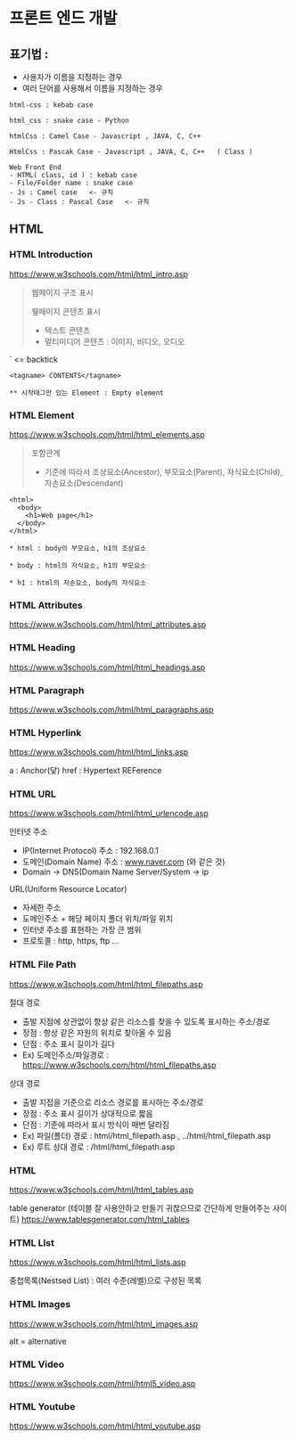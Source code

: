 # 프론트 엔드 개발 

## 표기법 : 
 - 사용자가 이름을 지정하는 경우
 - 여러 단어를 사용해서 이름을 지정하는 경우 

```
html-css : kebab case

html_css : snake case - Python

htmlCss : Camel Case - Javascript , JAVA, C, C++

HtmlCss : Pascak Case - Javascript , JAVA, C, C++   ( Class )

Web Front End
- HTML( class, id ) : kebab case
- File/Folder name : snake case
- Js : Camel case   <- 규칙
- Js - Class : Pascal Case   <- 규칙

```

## HTML

### HTML Introduction
https://www.w3schools.com/html/html_intro.asp

> 웹페이지 구조 표시
>
> 윂페이지 콘텐츠 표시
> - 텍스트 콘텐츠
> - 멀티미디어 콘텐츠 : 이미지, 비디오, 오디오

` <= backtick
```
<tagname> CONTENTS</tagname>

** 시작태그만 있는 Element : Empty element
```

### HTML Element
https://www.w3schools.com/html/html_elements.asp

> 포함관계
> - 기준에 따라서 조상요소(Ancestor), 부모요소(Parent), 자식요소(Child), 자손요소(Descendant)

```
<html>
  <body>
    <h1>Web page</h1>
  </body>
</html>

* html : body의 부모요소, h1의 조상요소 

* body : html의 자식요소, h1의 부모요소

* h1 : html의 자손요소, body의 자식요소
```

### HTML Attributes
https://www.w3schools.com/html/html_attributes.asp

### HTML Heading
https://www.w3schools.com/html/html_headings.asp

### HTML Paragraph
https://www.w3schools.com/html/html_paragraphs.asp

### HTML Hyperlink
https://www.w3schools.com/html/html_links.asp

a : Anchor(닻)
href : Hypertext REFerence

### HTML URL
https://www.w3schools.com/html/html_urlencode.asp

인터넷 주소
- IP(Internet Protocol) 주소 : 192.168.0.1
- 도메인(Domain Name) 주소 : www.naver.com (와 같은 것) 
- Domain -> DNS(Domain Name Server/System -> ip

URL(Uniform Resource Locator)
- 자세한 주소
- 도메인주소 + 해당 페이지 폴더 위치/파일 위치
- 인터넷 주소를 표현하는 가장 큰 범위
- 프로토콜 : http, https, ftp ...

### HTML File Path
https://www.w3schools.com/html/html_filepaths.asp

절대 경로
- 출발 지점에 상관없이 항상 같은 리소스를 찾을 수 있도록 표시하는 주소/경로
- 장점 : 항상 같은 자원의 위치로 찾아올 수 있음
- 단점 : 주소 표시 길이가 길다
- Ex) 도메인주소/파일경로 : https://www.w3schools.com/html/html_filepaths.asp

상대 경로
- 출발 지접을 기준으로 리소스 경로를 표시하는 주소/경로
- 장점 : 주소 표시 길이가 상대적으로 짧음
- 단점 : 기준에 따라서 표시 방식이 매번 달라짐
- Ex) 파일(폴더) 경로 : html/html_filepath.asp , ../html/html_filepath.asp
- Ex) 루트 상대 경로 : /html/html_filepath.asp


### HTML
https://www.w3schools.com/html/html_tables.asp

table generator (테이블 잘 사용안하고 만들기 귀찮으므로 간단하게 만들어주는 사이트)
https://www.tablesgenerator.com/html_tables

### HTML LIst
https://www.w3schools.com/html/html_lists.asp

중첩목록(Nestsed List) : 여러 수준(레벨)으로 구성된 목록

### HTML Images
https://www.w3schools.com/html/html_images.asp

alt = alternative

### HTML Video
https://www.w3schools.com/html/html5_video.asp

### HTML Youtube
https://www.w3schools.com/html/html_youtube.asp

















